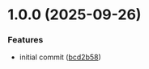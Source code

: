# 1.0.0 (2025-09-26)


### Features

* initial commit ([bcd2b58](https://github.com/Didericis/bare-bundle-transform-plugin-babel/commit/bcd2b58591c998c348e680b5cd058ba43005f80e))
